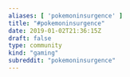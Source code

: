 ```yaml
---
aliases: [ 'pokemoninsurgence' ]
title: "#pokemoninsurgence"
date: 2019-01-02T21:36:15Z
draft: false
type: community
kind: "gaming"
subreddit: "pokemoninsurgence"
---
```

